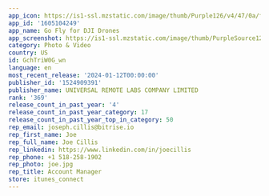 ```yaml
---
app_icon: https://is1-ssl.mzstatic.com/image/thumb/Purple126/v4/47/0a/fb/470afbf3-8a5e-570d-7bf5-aada62fdc924/AppIcon-0-0-1x_U007emarketing-0-7-0-85-220.png/1024x1024bb.png
app_id: '1605104249'
app_name: Go Fly for DJI Drones
app_screenshot: https://is1-ssl.mzstatic.com/image/thumb/PurpleSource122/v4/27/cf/c7/27cfc758-e747-8238-ceff-d8104f13c1d2/76069e44-0f38-4e20-91f0-94b7ba7faacd_SR-iPhoneX_-_116.jpg/1242x2688bb.png
category: Photo & Video
country: US
id: GchTriW0G_wn
language: en
most_recent_release: '2024-01-12T00:00:00'
publisher_id: '1524909391'
publisher_name: UNIVERSAL REMOTE LABS COMPANY LIMITED
rank: '369'
release_count_in_past_year: '4'
release_count_in_past_year_category: 17
release_count_in_past_year_top_in_category: 50
rep_email: joseph.cillis@bitrise.io
rep_first_name: Joe
rep_full_name: Joe Cillis
rep_linkedin: https://www.linkedin.com/in/joecillis
rep_phone: +1 518-258-1902
rep_photo: joe.jpg
rep_title: Account Manager
store: itunes_connect
---
```

